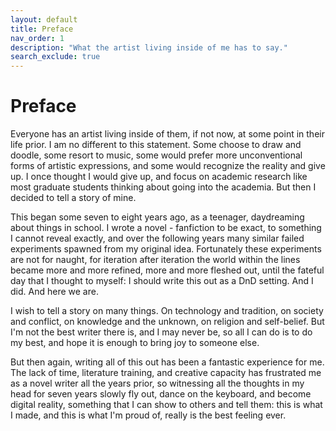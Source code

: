 ```yaml
---
layout: default
title: Preface
nav_order: 1
description: "What the artist living inside of me has to say."
search_exclude: true
---
```


# Preface

Everyone has an artist living inside of them, if not now, at some point in their life prior. I am no different to this statement. Some choose to draw and doodle, some resort to music, some would prefer more unconventional forms of artistic expressions, and some would recognize the reality and give up. I once thought I would give up, and focus on academic research like most graduate students thinking about going into the academia. But then I decided to tell a story of mine.

This began some seven to eight years ago, as a teenager, daydreaming about things in school. I wrote a novel - fanfiction to be exact, to something I cannot reveal exactly, and over the following years many similar failed experiments spawned from my original idea. Fortunately these experiments are not for naught, for iteration after iteration the world within the lines became more and more refined, more and more fleshed out, until the fateful day that I thought to myself: I should write this out as a DnD setting. And I did. And here we are.

I wish to tell a story on many things. On technology and tradition, on society and conflict, on knowledge and the unknown, on religion and self-belief. But I'm not the best writer there is, and I may never be, so all I can do is to do my best, and hope it is enough to bring joy to someone else.

But then again, writing all of this out has been a fantastic experience for me. The lack of time, literature training, and creative capacity has frustrated me as a novel writer all the years prior, so witnessing all the thoughts in my head for seven years slowly fly out, dance on the keyboard, and become digital reality, something that I can show to others and tell them: this is what I made, and this is what I'm proud of, really is the best feeling ever.